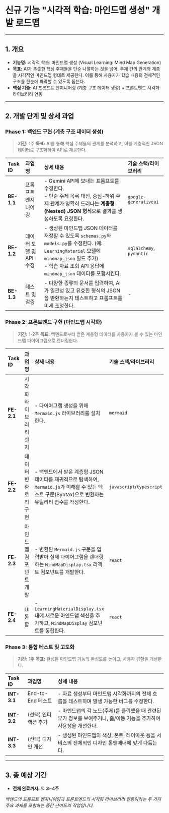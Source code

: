 # 신규 기능 "시각적 학습: 마인드맵 생성" 개발 로드맵

---

## 1. 개요

- **기능명:** 시각적 학습: 마인드맵 생성 (Visual Learning: Mind Map Generation)
- **목표:** AI가 추출한 핵심 주제들을 단순 나열하는 것을 넘어, 주제 간의 관계와 계층을 시각적인 마인드맵 형태로 제공한다. 이를 통해 사용자가 학습 내용의 전체적인 구조를 한눈에 파악할 수 있도록 돕는다.
- **핵심 기술:** AI 프롬프트 엔지니어링 (계층 구조 데이터 생성) + 프론트엔드 시각화 라이브러리 연동

---

## 2. 개발 단계 및 상세 과업

### **Phase 1: 백엔드 구현 (계층 구조 데이터 생성)**

> **기간:** 1주
> **목표:** AI를 통해 핵심 주제들의 관계를 분석하고, 이를 계층적인 JSON 데이터로 구조화하여 API로 제공한다.

| Task ID | 과업명 | 상세 내용 | 기술 스택/라이브러리 |
| :--- | :--- | :--- | :--- |
| **BE-1.1** | 프롬프트 엔지니어링 | - Gemini API에 보내는 프롬프트를 수정한다.<br>- 단순 주제 목록 대신, 중심-하위 주제 관계가 명확히 드러나는 **계층형(Nested) JSON 형식**으로 결과를 생성하도록 요청한다. | `google-generativeai` |
| **BE-1.2** | 데이터 모델 및 API 수정 | - 생성된 마인드맵 JSON 데이터를 저장할 수 있도록 `schemas.py`와 `models.py`를 수정한다. (예: `LearningMaterial` 모델에 `mindmap_json` 필드 추가)<br>- 학습 자료 조회 API 응답에 `mindmap_json` 데이터를 포함시킨다. | `sqlalchemy`, `pydantic` |
| **BE-1.3** | 테스트 및 검증 | - 다양한 종류의 문서를 입력하여, AI가 일관성 있고 유효한 형식의 JSON을 반환하는지 테스트하고 프롬프트를 미세 조정한다. | - |

### **Phase 2: 프론트엔드 구현 (마인드맵 시각화)**

> **기간:** 1-2주
> **목표:** 백엔드로부터 받은 계층형 데이터를 사용자가 볼 수 있는 마인드맵 다이어그램으로 렌더링한다.

| Task ID | 과업명 | 상세 내용 | 기술 스택/라이브러리 |
| :--- | :--- | :--- | :--- |
| **FE-2.1** | 시각화 라이브러리 설치 | - 다이어그램 생성을 위해 `Mermaid.js` 라이브러리를 설치한다. | `mermaid` |
| **FE-2.2** | 데이터 변환 로직 구현 | - 백엔드에서 받은 계층형 JSON 데이터를 재귀적으로 탐색하여, `Mermaid.js`가 이해할 수 있는 텍스트 구문(Syntax)으로 변환하는 유틸리티 함수를 작성한다. | `javascript`/`typescript` |
| **FE-2.3** | 마인드맵 컴포넌트 개발 | - 변환된 `Mermaid.js` 구문을 입력받아 실제 다이어그램을 렌더링하는 `MindMapDisplay.tsx` 리액트 컴포넌트를 개발한다. | `react` |
| **FE-2.4** | UI 통합 | - `LearningMaterialDisplay.tsx` 내에 새로운 마인드맵 섹션을 추가하고, `MindMapDisplay` 컴포넌트를 통합한다. | `react` |

### **Phase 3: 통합 테스트 및 고도화**

> **기간:** 1주
> **목표:** 완성된 마인드맵 기능의 완성도를 높이고, 사용자 경험을 개선한다.

| Task ID | 과업명 | 상세 내용 |
| :--- | :--- | :--- |
| **INT-3.1**| End-to-End 테스트 | - 자료 생성부터 마인드맵 시각화까지의 전체 흐름을 테스트하며 발생 가능한 버그를 수정한다. |
| **INT-3.2**| (선택) 인터랙션 추가 | - 마인드맵의 각 노드(주제)를 클릭했을 때 관련된 부가 정보를 보여주거나, 줌/이동 기능을 추가하여 사용성을 개선한다. |
| **INT-3.3**| (선택) 디자인 개선 | - 생성된 마인드맵의 색상, 폰트, 레이아웃 등을 서비스의 전체적인 디자인 톤앤매너에 맞게 다듬는다. |

---

## 3. 총 예상 기간

- **전체 완료까지:** 약 **3~4주**

*백엔드의 프롬프트 엔지니어링과 프론트엔드의 시각화 라이브러리 연동이라는 두 가지 주요 과제를 포함하는 중간 난이도의 작업입니다.*
